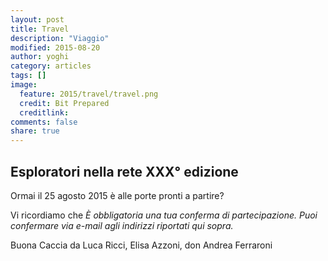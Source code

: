 ```yaml
---
layout: post
title: Travel
description: "Viaggio"
modified: 2015-08-20
author: yoghi
category: articles
tags: []
image:
  feature: 2015/travel/travel.png
  credit: Bit Prepared
  creditlink:
comments: false
share: true
---
```


## Esploratori nella rete XXX° edizione

Ormai il 25 agosto 2015 è alle porte pronti a partire? 

Vi ricordiamo che *È obbligatoria una tua conferma di partecipazione. Puoi confermare via e-mail agli indirizzi riportati qui sopra.*

Buona Caccia da
Luca Ricci, Elisa Azzoni, don Andrea Ferraroni